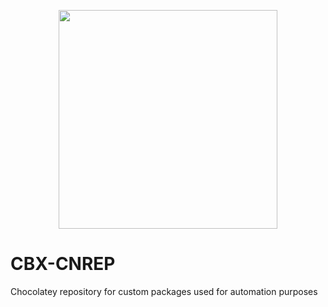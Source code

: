 <p align="center">
  <img src="https://raw.githubusercontent.com/RuanJmaritZ/CBX-CNREP/main/bin/cloudbox-logo.png)" width="350">
</p>

# CBX-CNREP
Chocolatey repository for custom packages used for automation purposes
